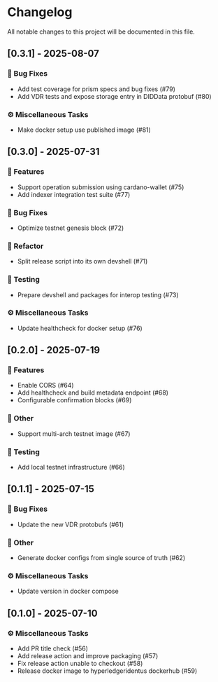 # Changelog

All notable changes to this project will be documented in this file.

## [0.3.1] - 2025-08-07

### 🐛 Bug Fixes

- Add test coverage for prism specs and bug fixes (#79)
- Add VDR tests and expose storage entry in DIDData protobuf (#80)

### ⚙️ Miscellaneous Tasks

- Make docker setup use published image (#81)

## [0.3.0] - 2025-07-31

### 🚀 Features

- Support operation submission using cardano-wallet (#75)
- Add indexer integration test suite (#77)

### 🐛 Bug Fixes

- Optimize testnet genesis block (#72)

### 🚜 Refactor

- Split release script into its own devshell (#71)

### 🧪 Testing

- Prepare devshell and packages for interop testing (#73)

### ⚙️ Miscellaneous Tasks

- Update healthcheck for docker setup (#76)

## [0.2.0] - 2025-07-19

### 🚀 Features

- Enable CORS (#64)
- Add healthcheck and build metadata endpoint (#68)
- Configurable confirmation blocks (#69)

### 💼 Other

- Support multi-arch testnet image (#67)

### 🧪 Testing

- Add local testnet infrastructure (#66)

## [0.1.1] - 2025-07-15

### 🐛 Bug Fixes

- Update the new VDR protobufs (#61)

### 💼 Other

- Generate docker configs from single source of truth (#62)

### ⚙️ Miscellaneous Tasks

- Update version in docker compose

## [0.1.0] - 2025-07-10

### ⚙️ Miscellaneous Tasks

- Add PR title check (#56)
- Add release action and improve packaging (#57)
- Fix release action unable to checkout (#58)
- Release docker image to hyperledgeridentus dockerhub (#59)

<!-- generated by git-cliff -->
